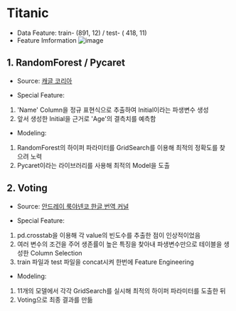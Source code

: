 # Titanic
- Data Feature: train- (891, 12) / test- ( 418, 11)
- Feature Imformation
![image](https://user-images.githubusercontent.com/70187490/133928405-a44fb615-ef35-42ea-8a33-05a454cd86ae.png)

## 1. RandomForest / Pycaret
- Source: [캐글 코리아](https://kaggle-kr.tistory.com/17)

- Special Feature:
1. 'Name' Column을 정규 표현식으로 추출하여 Initial이라는 파생변수 생성
2. 앞서 생성한 Initial을 근거로 'Age'의 결측치를 예측함

- Modeling:
1. RandomForest의 하이퍼 파라미터를 GridSearch를 이용해 최적의 정확도를 찾으려 노력
2. Pycaret이라는 라이브러리를 사용해 최적의 Model을 도출

## 2. Voting
- Source: [안드레이 룩야넨코 한글 번역 커널](https://www.kaggle.com/joshuajhchoi/titanic-tutorial-for-beginners-2020)

- Special Feature:
1. pd.crosstab을 이용해 각 value의 빈도수를 추출한 점이 인상적이었음
2. 여러 변수의 조건을 주어 생존률이 높은 특징을 찾아내 파생변수만으로 테이블을 생성한 Column Selection
3. train 파일과 test 파일을 concat시켜 한번에 Feature Engineering

- Modeling:
1. 11개의 모델에서 각각 GridSearch를 실시해 최적의 하이퍼 파라미터를 도출한 뒤
2. Voting으로 최종 결과를 만듦
